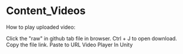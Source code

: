 # Content_Videos

How to play uploaded video:

Click the "raw" in github tab file in browser. 
Ctrl + J to open download. 
Copy the file link.
Paste to URL Video Player In Unity